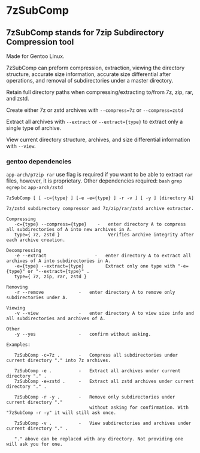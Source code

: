 # 7zSubComp

## 7zSubComp stands for 7zip Subdirectory Compression tool
Made for Gentoo Linux.

7zSubComp can preform compression, extraction, viewing the directory structure, accurate size information, accurate size differential after operations, and removal of subdirectories under a master directory. 

Retain full directory paths when compressing/extracting to/from 7z, zip, rar, and zstd.

Create either 7z or zstd archives with ```--compress=7z``` or ```--compress=zstd```

Extract all archives with ```--extract``` or ```--extract={type}``` to extract only a single type of archive.

View current directory structure, archives, and size differential information with ```--view```.

### gentoo dependencies
```app-arch/p7zip rar``` use flag is required if you want to be able to extract ```rar``` files, however, it is proprietary.
Other dependencies required:
```bash``` ```grep``` ```egrep``` ```bc``` ```app-arch/zstd``` 

```
7zSubComp [ [ -c={type} ] [-e -e={type} ] -r -v ] [ -y ] [directory A]

7z/zstd subdirectory compressor and 7z/zip/rar/zstd archive extractor.

Compressing
   -c={type} --compress={type}    -   enter directory A to compress all subdirectories of A into new archives in A.
   type={ 7z, zstd }                  Verifies archive integrity after each archive creation.

Decompressing
   -e --extract                  -   enter directory A to extract all archives of A into subdirectories in A.
   -e={type} --extract={type}        Extract only one type with "-e={type}" or "--extract={type}" .
   type={ 7z, zip, rar, zstd }

Removing
   -r --remove             -   enter directory A to remove only subdirectories under A.

Viewing
   -v --view               -   enter directory A to view size info and all subdirectories and archives of A.

Other
   -y --yes                -   confirm without asking.

Examples:

   7zSubComp -c=7z .       -   Compress all subdirectories under current directory "." into 7z archives.

   7zSubComp -e .          -   Extract all archives under current directory "." .
   7zSubComp -e=zstd .     -   Extract all zstd archives under current directory "." .

   7zSubComp -r -y .       -   Remove only subdirectories under current directory "."
                               without asking for confirmation. With "7zSubComp -r -y" it will still ask once.

   7zSubComp -v .          -   View subdirectories and archives under current directory "." .

   "." above can be replaced with any directory. Not providing one will ask you for one.

```
